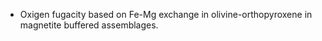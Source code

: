 * Oxigen fugacity based on Fe-Mg exchange in olivine-orthopyroxene in magnetite buffered assemblages. 

  [Clic]: https://github.com/bertopadron/bertopadron.github.io/blob/master/fO2fromFFMbuffer.html

  

